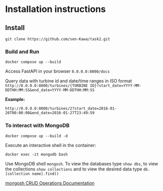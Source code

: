 # Installation instructions
## Install
```
git clone https://github.com/sen-Kawa/task2.git
```
### Build and Run
```
docker compose up --build
```

Access FastAPI in your browser `0.0.0.0:8000/docs`

Query data with turbine id and date/time ranges in ISO format 
`http://0.0.0.0:8000/turbines/{TURBINE ID}?start_date=YYYY-MM-DDTHH:MM:SS&end_date=YYYY-MM-DDTHH:MM:SS`

**Example:**
```
http://0.0.0.0:8000/turbines/2?start_date=2016-01-26T00:00:00&end_date=2016-01-27T23:49:59
```
### To interact with MongoDB
```
docker compose up --build -d
```
Execute an interactive shell in the container:
```
docker exec -it mongodb bash
```
Use MongoDB shell `mongosh`.
To view the databases type `show dbs`, to view the collections `show collections` and to view the desired data type `db.[collection name].find()`

[mongosh CRUD Operations Documentation](https://www.mongodb.com/docs/mongodb-shell/crud/)
